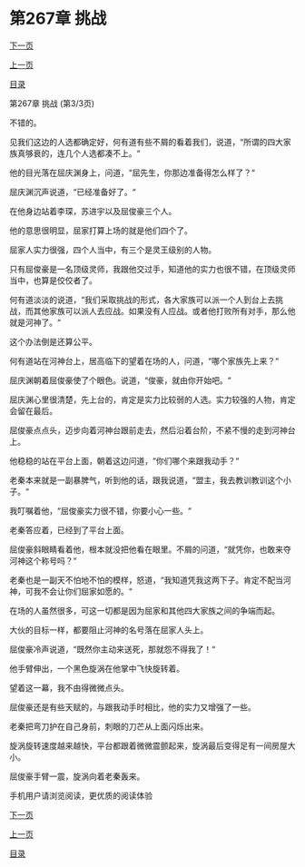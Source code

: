 <h1>第267章   挑战</h1>
            <div><p><a href="./0801_%E7%AC%AC268%E7%AB%A0_%E6%B0%B8%E4%B8%8D%E8%A8%80%E8%B4%A5.md">下一页</a></p><p><a href="./0799_%E7%AC%AC267%E7%AB%A0_%E6%8C%91%E6%88%98.md">上一页</a></p><p><a href="../">目录</a></p></div>
            <div><p>第267章   挑战 (第3/3页)</p><p>不错的。</p><p>见我们这边的人选都确定好，何有道有些不屑的看着我们，说道，“所谓的四大家族真够衰的，连几个人选都凑不上。“</p><p>他的目光落在屈庆渊身上，问道，“屈先生，你那边准备得怎么样了？“</p><p>屈庆渊沉声说道，“已经准备好了。“</p><p>在他身边站着李琛，苏进宇以及屈俊豪三个人。</p><p>他的意思很明显，屈家打算上场的就是他们四个了。</p><p>屈家人实力很强，四个人当中，有三个是灵王级别的人物。</p><p>只有屈俊豪是一名顶级灵师，我跟他交过手，知道他的实力也很不错，在顶级灵师当中，也算是佼佼者了。</p><p>何有道淡淡的说道，“我们采取挑战的形式，各大家族可以派一个人到台上去挑战，而其他家族可以派人去应战。如果没有人应战。或者他打败所有对手，那么他就是河神了。“</p><p>这个办法倒是还算公平。</p><p>何有道站在河神台上，居高临下的望着在场的人，问道，“哪个家族先上来？“</p><p>屈庆渊朝着屈俊豪使了个眼色。说道，“俊豪，就由你开始吧。“</p><p>屈庆渊心里很清楚，先上台的，肯定是实力比较弱的人选。实力较强的人物，肯定会留在最后。</p><p>屈俊豪点点头，迈步向着河神台跟前走去，然后沿着台阶，不紧不慢的走到河神台上。</p><p>他稳稳的站在平台上面，朝着这边问道，“你们哪个来跟我动手？“</p><p>老秦本来就是一副暴脾气，听到他的话，跟我说道，“盟主，我去教训教训这个小子。“</p><p>我叮嘱着他，“屈俊豪实力很不错，你要小心一些。“</p><p>老秦答应着，已经到了平台上面。</p><p>屈俊豪斜眼睛看着他，根本就没把他看在眼里。不屑的问道，“就凭你，也敢来夺河神这个称号吗？“</p><p>老秦也是一副天不怕地不怕的模样，怒道，“我知道凭我这两下子。肯定不配当河神，可我不会让你们屈家如愿的。“</p><p>在场的人虽然很多，可这一切都是因为屈家和其他四大家族之间的争端而起。</p><p>大伙的目标一样，都要阻止河神的名号落在屈家人头上。</p><p>屈俊豪冷声说道，“既然你主动来送死，那就怨不得我了！“</p><p>他手臂伸出，一个黑色旋涡在他掌中飞快旋转着。</p><p>望着这一幕，我不由得微微点头。</p><p>屈俊豪还是有些天赋的，与跟我动手时相比，他的实力又增强了一些。</p><p>老秦把弯刀护在自己身前，刺眼的刀芒从上面闪烁出来。</p><p>旋涡旋转速度越来越快，平台都跟着微微震颤起来，旋涡最后变得足有一间房屋大小。</p><p>屈俊豪手臂一震，旋涡向着老秦轰来。</p><p>手机用户请浏览阅读，更优质的阅读体验</p></div>
            <div><p><a href="./0801_%E7%AC%AC268%E7%AB%A0_%E6%B0%B8%E4%B8%8D%E8%A8%80%E8%B4%A5.md">下一页</a></p><p><a href="./0799_%E7%AC%AC267%E7%AB%A0_%E6%8C%91%E6%88%98.md">上一页</a></p><p><a href="../">目录</a></p></div>